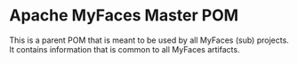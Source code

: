 # Apache MyFaces Master POM

This is a parent POM that is meant to be used by all MyFaces (sub) projects.
It contains information that is common to all MyFaces artifacts.
